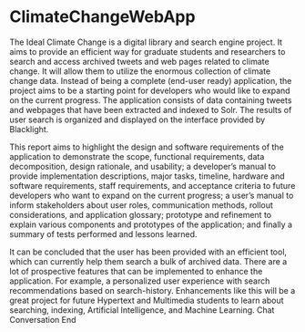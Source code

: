 # ClimateChangeWebApp
The Ideal Climate Change is a digital library and search engine project. It aims to provide an efficient way for graduate students and researchers to search and access archived tweets and web pages related to climate change. It will allow them to utilize the enormous collection of climate change data. Instead of being a complete (end-user ready) application, the project aims to be a starting point for developers who would like to expand on the current progress. The application consists of data containing tweets and webpages that have been extracted and indexed to Solr. The results of user search is organized and displayed on the interface provided by Blacklight.  

This report aims to highlight the design and software requirements of the application to demonstrate the scope, functional requirements, data decomposition, design rationale, and usability; a developer’s manual to provide implementation descriptions, major tasks, timeline, hardware and software requirements, staff requirements, and acceptance criteria to future developers who want to expand on the current progress; a user’s manual to inform stakeholders about user roles, communication methods, rollout considerations, and application glossary; prototype and refinement to explain various components and prototypes of the application; and finally a summary of tests performed and lessons learned. 

It can be concluded that the user has been provided with an efficient tool, which can currently help them search a bulk of archived data. There are a lot of prospective features that can be implemented to enhance the application. For example, a personalized user experience with search recommendations based on search-history. Enhancements like this will be a great project for future Hypertext and Multimedia students to learn about searching, indexing, Artificial Intelligence, and Machine Learning.
Chat Conversation End
